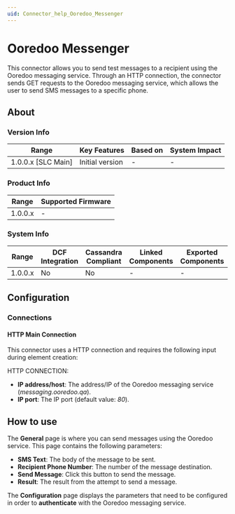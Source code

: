```yaml
---
uid: Connector_help_Ooredoo_Messenger
---
```


# Ooredoo Messenger

This connector allows you to send test messages to a recipient using the Ooredoo messaging service. Through an HTTP connection, the connector sends GET requests to the Ooredoo messaging service, which allows the user to send SMS messages to a specific phone.

## About

### Version Info

| Range                | Key Features     | Based on     | System Impact     |
|----------------------|------------------|--------------|-------------------|
| 1.0.0.x [SLC Main]   | Initial version  | -            | -                 |

### Product Info

| Range     | Supported Firmware     |
|-----------|------------------------|
| 1.0.0.x   | -                      |

### System Info

| Range     | DCF Integration     | Cassandra Compliant     | Linked Components     | Exported Components     |
|-----------|---------------------|-------------------------|-----------------------|-------------------------|
| 1.0.0.x   | No                  | No                      | -                     | -                       |

## Configuration

### Connections

#### HTTP Main Connection

This connector uses a HTTP connection and requires the following input during element creation:

HTTP CONNECTION:

- **IP address/host**: The address/IP of the Ooredoo messaging service (*messaging.ooredoo.qa*).
- **IP port**: The IP port (default value: *80*).

## How to use

The **General** page is where you can send messages using the Ooredoo service. This page contains the following parameters:

- **SMS Text**: The body of the message to be sent.
- **Recipient Phone Number**: The number of the message destination.
- **Send Message**: Click this button to send the message.
- **Result**: The result from the attempt to send a message.

The **Configuration** page displays the parameters that need to be configured in order to **authenticate** with the Ooredoo messaging service.

